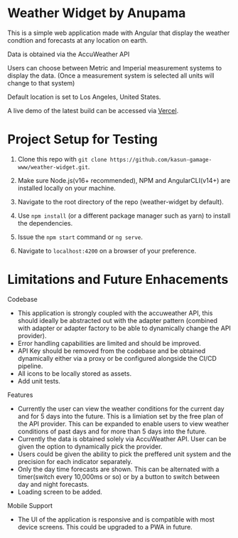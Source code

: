 # Weather Widget by Anupama

This is a simple web application made with Angular that display the weather condtion and forecasts at any location on earth.

Data is obtained via the AccuWeather API

Users can choose between Metric and Imperial measurement systems to display the data. (Once a measurement system is selected all units will change to that system)

Default location is set to Los Angeles, United States.

A live demo of the latest build can be accessed via [Vercel](https://weather-widget-lilac.vercel.app).

# Project Setup for Testing

1. Clone this repo with `git clone https://github.com/kasun-gamage-www/weather-widget.git`.

2. Make sure Node.js(v16+ recommended), NPM and AngularCLI(v14+) are installed locally on your machine.

3. Navigate to the root directory of the repo (weather-widget by default).

4. Use `npm install` (or a different package manager such as yarn) to install the dependencies.

5. Issue the `npm start` command or `ng serve`.

6. Navigate to `localhost:4200` on a browser of your preference.

# Limitations and Future Enhacements

Codebase
* This application is strongly coupled with the accuweather API, this should ideally be abstracted out with the adapter pattern (combined with adapter or adapter factory to be able to dynamically change the API provider).
* Error handling capabilities are limited and should be improved.
* API Key should be removed from the codebase and be obtained dynamically either via a proxy or be configured alongside the CI/CD pipeline.
* All icons to be locally stored as assets.
* Add unit tests.

Features
* Currently the user can view the weather conditions for the current day and for 5 days into the future. This is a limiation set by the free plan of the API provider. This can be expanded to enable users to view weather conditions of past days and for more than 5 days into the future.
* Currently the data is obtained solely via AccuWeather API. User can be given the option to dynamically pick the provider.
* Users could be given the ability to pick the preffered unit system and the precision for each indicator separately.
* Only the day time forecasts are shown. This can be alternated with a timer(switch every 10,000ms or so) or by a button to switch between day and night forecasts.
* Loading screen to be added.

Mobile Support
* The UI of the application is responsive and is compatible with most device screens. This could be upgraded to a PWA in future.